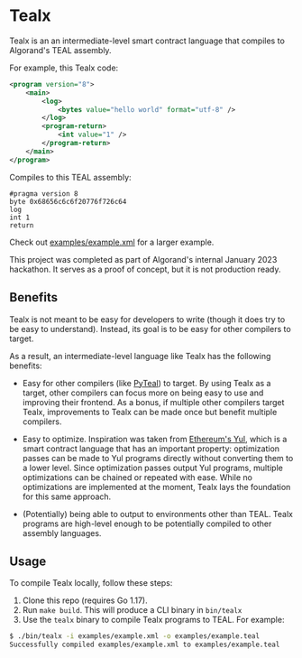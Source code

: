 # Tealx

Tealx is an an intermediate-level smart contract language that compiles to Algorand's TEAL assembly.

For example, this Tealx code:

```xml
<program version="8">
    <main>
        <log>
            <bytes value="hello world" format="utf-8" />
        </log>
        <program-return>
            <int value="1" />
        </program-return>
    </main>
</program>

```

Compiles to this TEAL assembly:

```
#pragma version 8
byte 0x68656c6c6f20776f726c64
log
int 1
return
```

Check out [examples/example.xml](examples/example.xml) for a larger example.

This project was completed as part of Algorand's internal January 2023 hackathon. It serves as a proof of concept, but it is not production ready.

## Benefits

Tealx is not meant to be easy for developers to write (though it does try to be easy to understand). Instead, its goal is to be easy for other compilers to target.

As a result, an intermediate-level language like Tealx has the following benefits:

* Easy for other compilers (like [PyTeal](https://github.com/algorand/pyteal)) to target. By using Tealx as a target, other compilers can focus more on being easy to use and improving their frontend. As a bonus, if multiple other compilers target Tealx, improvements to Tealx can be made once but benefit multiple compilers.

* Easy to optimize. Inspiration was taken from [Ethereum's Yul](https://docs.soliditylang.org/en/v0.8.17/yul.html), which is a smart contract language that has an important property: optimization passes can be made to Yul programs directly without converting them to a lower level. Since optimization passes output Yul programs, multiple optimizations can be chained or repeated with ease. While no optimizations are implemented at the moment, Tealx lays the foundation for this same approach.

* (Potentially) being able to output to environments other than TEAL. Tealx programs are high-level enough to be potentially compiled to other assembly languages.

## Usage

To compile Tealx locally, follow these steps:

1. Clone this repo (requires Go 1.17).
2. Run `make build`. This will produce a CLI binary in `bin/tealx`
3. Use the `tealx` binary to compile Tealx programs to TEAL. For example:

```bash
$ ./bin/tealx -i examples/example.xml -o examples/example.teal
Successfully compiled examples/example.xml to examples/example.teal
```
